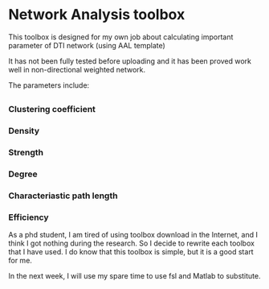 ```

```

# Network Analysis toolbox



This toolbox is designed for my own job about calculating important parameter of DTI network (using AAL template)

It has not been fully tested before uploading and it has been proved work well in non-directional weighted network.

The parameters include:

## 



### Clustering coefficient

### Density

### Strength

### Degree

### Characteriastic path length

### Efficiency





As a phd student, I am tired of using toolbox download in the Internet,  and I think I got nothing during the research. So I decide to rewrite each toolbox that I have used. I do know that this toolbox is simple, but it is a good start for me.

In the next week, I will use my spare time to use fsl and Matlab to substitute. 